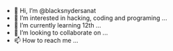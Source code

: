 - 👋 Hi, I’m @blacksnydersanat
- 👀 I’m interested in hacking, coding and programing ...
- 🌱 I’m currently learning 12th ...
- 💞️ I’m looking to collaborate on ...
- 📫 How to reach me ...

<!---
blacksnydersanat/blacksnydersanat is a ✨ special ✨ repository because its `README.md` (this file) appears on your GitHub profile.
You can click the Preview link to take a look at your changes.
--->
